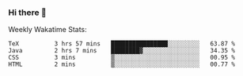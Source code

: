 ### Hi there 👋

<!--
**ericxiaseattle/ericxiaseattle** is a ✨ _special_ ✨ repository because its `README.md` (this file) appears on your GitHub profile.

Here are some ideas to get you started:

- 🔭 I’m currently working on ...
- 🌱 I’m currently learning ...
- 👯 I’m looking to collaborate on ...
- 🤔 I’m looking for help with ...
- 💬 Ask me about ...
- 📫 How to reach me: ...
- 😄 Pronouns: ...
- ⚡ Fun fact: ...
-->

Weekly Wakatime Stats:
<!--START_SECTION:waka-->
```text
TeX          3 hrs 57 mins   ████████████████░░░░░░░░░   63.87 % 
Java         2 hrs 7 mins    ████████▓░░░░░░░░░░░░░░░░   34.35 % 
CSS          3 mins          ▒░░░░░░░░░░░░░░░░░░░░░░░░   00.95 % 
HTML         2 mins          ▒░░░░░░░░░░░░░░░░░░░░░░░░   00.77 % 
```
<!--END_SECTION:waka-->

